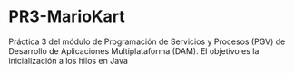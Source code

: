 # PR3-MarioKart
Práctica 3 del módulo de Programación de Servicios y Procesos (PGV) de Desarrollo de Aplicaciones Multiplataforma (DAM). El objetivo es la inicialización a los hilos en Java
